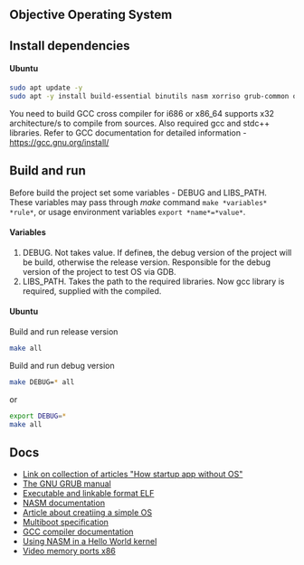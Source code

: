 ## Objective Operating System

## Install dependencies

#### Ubuntu

```sh
sudo apt update -y
sudo apt -y install build-essential binutils nasm xorriso grub-common qemu-system-i386 mtools
```

You need to build GCC cross compiler for i686 or x86_64 supports x32 architecture/s to compile from sources.
Also required gcc and stdc++ libraries.
Refer to GCC documentation for detailed information - <https://gcc.gnu.org/install/>

## Build and run

Before build the project set some variables - DEBUG and LIBS_PATH.  
These variables may pass through *make* command `make *variables* *rule*`, or usage environment variables `export *name*=*value*`.

#### Variables

1. DEBUG. Not takes value. If defineв, the debug version of the project will be build, otherwise the release version. Responsible for the debug version of the project to test OS via GDB.
2. LIBS_PATH. Takes the path to the required libraries. Now gcc library is required, supplied with the compiled.

#### Ubuntu

Build and run release version
```sh
make all
```

Build and run debug version
```sh
make DEBUG=* all
```
or
```sh
export DEBUG=*
make all
```

## Docs

-   [Link on collection of articles "How startup app without OS"][1]
-   [The GNU GRUB manual][2]
-   [Executable and linkable format ELF][3]
-   [NASM documentation][4]
-   [Article about creatiing a simple OS][5]
-   [Multiboot specification][6]
-   [GCC compiler documentation][7]
-   [Using NASM in a Hello World kernel][8]
-   [Video memory ports x86][9]

[1]:https://habr.com/ru/companies/neobit/articles/173263/
[2]:https://www.gnu.org/software/grub/manual/grub/grub.pdf
[3]:https://www.cs.cmu.edu/afs/cs/academic/class/15213-f00/docs/elf.pdf
[4]:https://www.nasm.us/xdoc/2.16.01/nasmdoc.pdf
[5]:https://wiki.osdev.org/Bare_Bones#Writing_a_kernel_in_C.2B.2B
[6]:https://www.gnu.org/software/grub/manual/multiboot/multiboot.pdf
[7]:https://gcc.gnu.org/onlinedocs/gcc.pdf
[8]:https://wiki.osdev.org/Bare_Bones_with_NASM
[9]:https://stackoverflow.com/questions/17367618/address-of-video-memory
